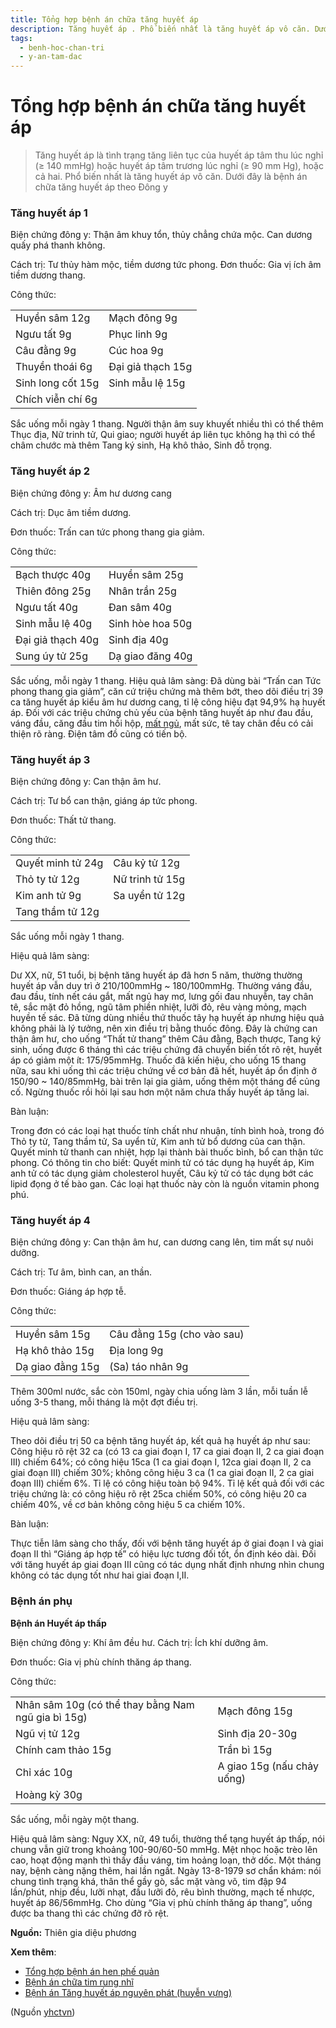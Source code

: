 ```yaml
---
title: Tổng hợp bệnh án chữa tăng huyết áp
description: Tăng huyết áp . Phổ biến nhất là tăng huyết áp vô căn. Dưới đây là bệnh án chữa tăng huyết áp theo Đông y
tags:
  - benh-hoc-chan-tri
  - y-an-tam-dac
---
```


# Tổng hợp bệnh án chữa tăng huyết áp 

> Tăng huyết áp là tình trạng tăng liên tục của huyết áp tâm thu lúc nghỉ (≥ 140 mmHg) hoặc huyết áp tâm trương lúc nghỉ (≥ 90 mm Hg), hoặc cả hai. Phổ biến nhất là tăng huyết áp vô căn. Dưới đây là bệnh án chữa tăng huyết áp theo Đông y


### Tăng huyết áp 1


Biện chứng đông y: Thận âm khuy tổn, thủy chẳng chứa mộc. Can dương quấy phá thanh không.


Cách trị: Tư thủy hàm mộc, tiềm dương tức phong. Đơn thuốc: Gia vị ích âm tiềm dương thang.


Công thức: 




|  |  |
| --- | --- |
| Huyền sâm 12g | Mạch đông 9g |
| Ngưu tất 9g | Phục linh 9g |
| Câu đằng 9g | Cúc hoa 9g |
| Thuyền thoái 6g | Đại giả thạch 15g |
| Sinh long cốt 15g | Sinh mẫu lệ 15g |
| Chích viễn chí 6g |  |


Sắc uống mỗi ngày 1 thang. Người thận âm suy khuyết nhiều thì có thể thêm Thục địa, Nữ trinh tử, Qui giao; người huyết áp liên tục không hạ thì có thể châm chước mà thêm Tang ký sinh, Hạ khô thảo, Sinh đỗ trọng.


### Tăng huyết áp 2


Biện chứng đông y: Âm hư dương cang 


Cách trị: Dục âm tiềm dương. 





Đơn thuốc: Trấn can tức phong thang gia giảm.


Công thức: 




|  |  |
| --- | --- |
| Bạch thược 40g | Huyền sâm 25g |
| Thiên đông 25g | Nhân trần 25g |
| Ngưu tất 40g | Đan sâm 40g |
| Sinh mẫu lệ 40g | Sinh hòe hoa 50g |
| Đại giả thạch 40g | Sinh địa 40g |
| Sung úy tử 25g | Dạ giao đăng 40g |


Sắc uống, mỗi ngày 1 thang. Hiệu quả lâm sàng: Đã dùng bài “Trấn can Tức phong thang gia giảm”, căn cứ triệu chứng mà thêm bớt, theo dõi điều trị 39 ca tăng huyết áp kiểu âm hư dương cang, tỉ lệ công hiệu đạt 94,9% hạ huyết áp. Đối với các triệu chứng chủ yếu của bệnh tăng huyết áp như đau đầu, váng đầu, căng đầu tim hồi hộp, [mất ngủ](/yhctvn/chung-mat-ngu-theo-dong-y), mất sức, tê tay chân đều có cải thiện rõ ràng. Điện tâm đồ cũng có tiến bộ.


### Tăng huyết áp 3


Biện chứng đông y: Can thận âm hư. 


Cách trị: Tư bổ can thận, giáng áp tức phong.


Đơn thuốc: Thất tử thang.  


Công thức: 




|  |  |
| --- | --- |
| Quyết minh tử 24g | Câu kỷ tử 12g |
| Thỏ ty tử 12g | Nữ trinh tử 15g |
| Kim anh tử 9g | Sa uyển tử 12g |
| Tang thầm tử 12g |  |


Sắc uống mỗi ngày 1 thang.


Hiệu quả lâm sàng: 


Dư XX, nữ, 51 tuổi, bị bệnh tăng huyết áp đã hơn 5 năm, thường thường huyết áp vẫn duy trì ở 210/100mmHg ~ 180/100mmHg. Thường váng đầu, đau đầu, tính nết cáu gắt, mất ngủ hay mơ, lưng gối đau nhuyễn, tay chân tê, sắc mặt đỏ hồng, ngũ tâm phiền nhiệt, lưỡi đỏ, rêu vàng mỏng, mạch huyền tế sác. Đã từng dùng nhiều thứ thuốc tây hạ huyết áp nhưng hiệu quả không phải là lý tưởng, nên xin điều trị bằng thuốc đông. Đây là chứng can thận âm hư, cho uống “Thất tử thang” thêm Câu đằng, Bạch thược, Tang ký sinh, uống được 6 tháng thì các triệu chứng đã chuyển biến tốt rõ rệt, huyết áp có giảm một ít: 175/95mmHg. Thuốc đã kiến hiệu, cho uống 15 thang nữa, sau khi uống thì các triệu chứng về cơ bản đã hết, huyết áp ổn định ở 150/90 ~ 140/85mmHg, bài trên lại gia giảm, uống thêm một tháng để củng cố. Ngừng thuốc rồi hỏi lại sau hơn một năm chưa thấy huyết áp tăng lai.


Bàn luận: 


Trong đơn có các loại hạt thuốc tính chất như nhuận, tính bình hoà, trong đó Thỏ ty tử, Tang thầm tử, Sa uyển tử, Kim anh tử bổ dương của can thận. Quyết minh tử thanh can nhiệt, hợp lại thành bài thuốc bình, bổ can thận tức phong. Có thông tin cho biết: Quyết minh tử có tác dụng hạ huyết áp, Kim anh tử có tác dụng giảm cholesterol huyết, Câu kỷ tử có tác dụng bớt các lipid đọng ở tế bào gan. Các loại hạt thuốc này còn là nguồn vitamin phong phú.


### Tăng huyết áp 4


Biện chứng đông y: Can thận âm hư, can dương cang lên, tim mất sự nuôi dưỡng.


Cách trị: Tư âm, bình can, an thần. 


Đơn thuốc: Giáng áp hợp tễ.


Công thức: 




|  |  |
| --- | --- |
| Huyền sâm 15g | Câu đằng 15g (cho vào sau) |
| Hạ khô thảo 15g | Địa long 9g |
| Dạ giao đằng 15g | (Sa) táo nhân 9g |


Thêm 300ml nước, sắc còn 150ml, ngày chia uống làm 3 lần, mỗi tuần lễ uống 3-5 thang, mỗi tháng là một đợt điều trị.


Hiệu quả lâm sàng: 


Theo dõi điều trị 50 ca bệnh tăng huyết áp, kết quả hạ huyết áp như sau: Công hiệu rõ rệt 32 ca (có 13 ca giai đoạn I, 17 ca giai đoạn II, 2 ca giai đoạn III) chiếm 64%; có công hiệu 15ca (1 ca giai đoạn I, 12ca giai đoạn II, 2 ca giai đoạn III) chiếm 30%; không công hiệu 3 ca (1 ca giai đoạn II, 2 ca giai đoạn III) chiếm 6%. Tỉ lệ có công hiệu toàn bộ 94%. Tỉ lệ kết quả đối với các triệu chứng là: có công hiệu rõ rệt 25ca chiếm 50%, có công hiệu 20 ca chiếm 40%, về cơ bản không công hiệu 5 ca chiếm 10%.


Bàn luận: 


Thực tiễn lâm sàng cho thấy, đối với bệnh tăng huyết áp ở giai đoạn I và giai đoạn II thì “Giáng áp hợp tế” có hiệu lực tương đối tốt, ổn định kéo dài. Đối với tăng huyết áp giai đoạn III cũng có tác dụng nhất định nhưng nhìn chung không có tác dụng tốt như hai giai đoạn I,II.


### Bệnh án phụ


**Bệnh án Huyết áp thấp**


Biện chứng đông y: Khí âm đều hư. Cách trị: Ích khí dưỡng âm.


Đơn thuốc: Gia vị phù chính thăng áp thang. 


Công thức: 




|  |  |
| --- | --- |
| Nhân sâm 10g (có thể thay bằng Nam ngũ gia bì 15g) | Mạch đông 15g |
| Ngũ vị tử 12g | Sinh địa 20-30g |
| Chính cam thảo 15g | Trần bì 15g |
| Chỉ xác 10g | A giao 15g (nấu chảy uống) |
| Hoàng kỳ 30g |  |


Sắc uống, mỗi ngày một thang.


Hiệu quả lâm sàng: Nguy XX, nữ, 49 tuổi, thường thể tạng huyết áp thấp, nói chung vẫn giữ trong khoảng 100-90/60-50 mmHg. Mệt nhọc hoặc trèo lên cao, hoạt động mạnh thì thấy đầu váng, tim hoảng loạn, thở dốc. Một tháng nay, bệnh càng nặng thêm, hai lần ngất. Ngày 13-8-1979 sơ chẩn khám: nói chung tình trạng khá, thân thể gầy gò, sắc mặt vàng võ, tim đập 94 lần/phút, nhịp đều, lưỡi nhạt, đầu lưỡi đỏ, rêu bình thường, mạch tế nhược, huyết áp 86/56mmHg. Cho dùng “Gia vị phù chính thăng áp thang”, uống được ba thang thì các chứng đỡ rõ rệt.


**Nguồn:** Thiên gia diệu phương


**Xem thêm**:


* [Tổng hợp bệnh án hen phế quản](/yhctvn/tong-hop-benh-an-hen-phe-quan)
* [Bệnh án chữa tim rung nhĩ](/yhctvn/benh-an-chua-tim-rung-nhi)
* [Bệnh án Tăng huyết áp nguyên phát (huyễn vựng)](/yhctvn/benh-an-tang-huyet-ap-nguyen-phat-huyen-vung)

(Nguồn <a href="https://yhctvn.com/tong-hop-benh-an-chua-tang-huyet-ap/" target="_blank">yhctvn</a>)
